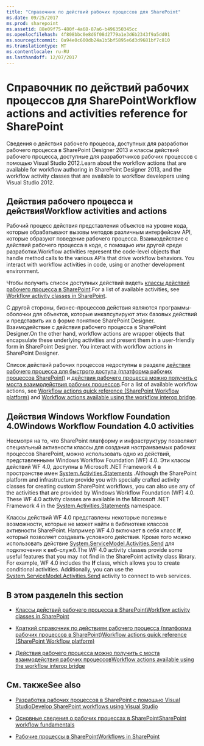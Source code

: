 ```yaml
---
title: "Справочник по действий рабочих процессов для SharePoint"
ms.date: 09/25/2017
ms.prod: sharepoint
ms.assetid: 88e09f75-480f-4a68-87a6-b496350345cc
ms.openlocfilehash: 4f808bbc0e8d6f08d2779a1e3d6b2343f9a5dd01
ms.sourcegitcommit: 0a94e0c600db24a1b5bf5895e6d3d9681bf7c810
ms.translationtype: MT
ms.contentlocale: ru-RU
ms.lasthandoff: 12/07/2017
---
```

# <a name="workflow-actions-and-activities-reference-for-sharepoint"></a><span data-ttu-id="59ee0-102">Справочник по действий рабочих процессов для SharePoint</span><span class="sxs-lookup"><span data-stu-id="59ee0-102">Workflow actions and activities reference for SharePoint</span></span>
<span data-ttu-id="59ee0-103">Сведения о действия рабочего процесса, доступных для разработки рабочего процесса в SharePoint Designer 2013 и классы действий рабочего процесса, доступные для разработчиков рабочих процессов с помощью Visual Studio 2012.</span><span class="sxs-lookup"><span data-stu-id="59ee0-103">Learn about the workflow actions that are available for workflow authoring in SharePoint Designer 2013, and the workflow activity classes that are available to workflow developers using Visual Studio 2012.</span></span>
## <a name="workflow-activities-and-actions"></a><span data-ttu-id="59ee0-104">Действия рабочего процесса и действия</span><span class="sxs-lookup"><span data-stu-id="59ee0-104">Workflow activities and actions</span></span>
<span data-ttu-id="59ee0-105"><a name="bkm_Activities"> </a></span><span class="sxs-lookup"><span data-stu-id="59ee0-105"></span></span>

<span data-ttu-id="59ee0-p101">Рабочий процесс действия представления объектов на уровне кода, которые обрабатывают вызовы методов различным интерфейсам API, которые образуют поведение рабочего процесса. Взаимодействие с действий рабочего процесса в коде, с помощью или другой среде разработки.</span><span class="sxs-lookup"><span data-stu-id="59ee0-p101">Workflow activities represent the code-level objects that handle method calls to the various APIs that drive workflow behaviors. You interact with workflow activities in code, using or another development environment.</span></span>
  
    
    
<span data-ttu-id="59ee0-108">Чтобы получить список доступных действий видеть [классы действий рабочего процесса в SharePoint](workflow-activity-classes-in-sharepoint.md).</span><span class="sxs-lookup"><span data-stu-id="59ee0-108">For a list of available activities, see  [Workflow activity classes in SharePoint](workflow-activity-classes-in-sharepoint.md).</span></span>
  
    
    
<span data-ttu-id="59ee0-p102">С другой стороны, бизнес-процессов действия являются программы-оболочки для объектов, которые инкапсулируют этих базовых действий и представить их в форме понятное SharePoint Designer. Взаимодействие с действия рабочего процесса в SharePoint Designer.</span><span class="sxs-lookup"><span data-stu-id="59ee0-p102">On the other hand, workflow actions are wrapper objects that encapsulate these underlying activities and present them in a user-friendly form in SharePoint Designer. You interact with workflow actions in SharePoint Designer.</span></span>
  
    
    
<span data-ttu-id="59ee0-111">Список действий рабочих процессов недоступны в разделе [действия рабочего процесса для быстрого доступа (платформа рабочих процессов SharePoint)](workflow-actions-quick-reference-sharepoint-workflow-platform.md) и [действия рабочего процесса можно получить с моста взаимодействия рабочих процессов](workflow-actions-available-using-the-workflow-interop-bridge.md).</span><span class="sxs-lookup"><span data-stu-id="59ee0-111">For a list of available workflow actions, see  [Workflow actions quick reference (SharePoint Workflow platform)](workflow-actions-quick-reference-sharepoint-workflow-platform.md) and [Workflow actions available using the workflow interop bridge](workflow-actions-available-using-the-workflow-interop-bridge.md).</span></span>
  
    
    

## <a name="windows-workflow-foundation-40-activities"></a><span data-ttu-id="59ee0-112">Действия Windows Workflow Foundation 4.0</span><span class="sxs-lookup"><span data-stu-id="59ee0-112">Windows Workflow Foundation 4.0 activities</span></span>
<span data-ttu-id="59ee0-113"><a name="bkm_WF4"> </a></span><span class="sxs-lookup"><span data-stu-id="59ee0-113"></span></span>

<span data-ttu-id="59ee0-p103">Несмотря на то, что SharePoint платформу и инфраструктуру позволяют специальный активности классы для создания настраиваемых рабочих процессов SharePoint, можно использовать одно из действий, представленными Windows Workflow Foundation (WF) 4.0. Эти классы действий WF 4.0, доступны в Microsoft .NET Framework 4 в пространстве имен  [System.Activities.Statements](http://msdn.microsoft.com/en-us/library/system.activities.statements.aspx) .</span><span class="sxs-lookup"><span data-stu-id="59ee0-p103">Although the SharePoint platform and infrastructure provide you with specially crafted activity classes for creating custom SharePoint workflows, you can also use any of the activities that are provided by Windows Workflow Foundation (WF) 4.0. These WF 4.0 activity classes are available in the Microsoft .NET Framework 4 in the  [System.Activities.Statements](http://msdn.microsoft.com/en-us/library/system.activities.statements.aspx) namespace.</span></span>
  
    
    
<span data-ttu-id="59ee0-p104">Классы действий WF 4.0 представлены некоторые полезные возможности, которые не может найти в библиотеке классов активности SharePoint. Например WF 4.0 включает в себя класс **If**, который позволяет создавать условного действия. Кроме того можно использовать действие [System.ServiceModel.Activities.Send](http://msdn.microsoft.com/en-us/library/system.servicemodel.activities.send.aspx) для подключения к веб-служб.</span><span class="sxs-lookup"><span data-stu-id="59ee0-p104">The WF 4.0 activity classes provide some useful features that you may not find in the SharePoint activity class library. For example, WF 4.0 includes the **If** class, which allows you to create conditional activities. Additionally, you can use the [System.ServiceModel.Activities.Send](http://msdn.microsoft.com/en-us/library/system.servicemodel.activities.send.aspx) activity to connect to web services.</span></span>
  
    
    

## <a name="in-this-section"></a><span data-ttu-id="59ee0-119">В этом разделе</span><span class="sxs-lookup"><span data-stu-id="59ee0-119">In this section</span></span>
<span data-ttu-id="59ee0-120"><a name="bkm_inthissection"> </a></span><span class="sxs-lookup"><span data-stu-id="59ee0-120"></span></span>


-  [<span data-ttu-id="59ee0-121">Классы действий рабочего процесса в SharePoint</span><span class="sxs-lookup"><span data-stu-id="59ee0-121">Workflow activity classes in SharePoint</span></span>](workflow-activity-classes-in-sharepoint.md)
    
  
-  [<span data-ttu-id="59ee0-122">Краткий справочник по действиям рабочего процесса (платформа рабочих процессов в SharePoint)</span><span class="sxs-lookup"><span data-stu-id="59ee0-122">Workflow actions quick reference (SharePoint Workflow platform)</span></span>](workflow-actions-quick-reference-sharepoint-workflow-platform.md)
    
  
-  [<span data-ttu-id="59ee0-123">Действия рабочего процесса можно получить с моста взаимодействия рабочих процессов</span><span class="sxs-lookup"><span data-stu-id="59ee0-123">Workflow actions available using the workflow interop bridge</span></span>](workflow-actions-available-using-the-workflow-interop-bridge.md)
    
  

## <a name="see-also"></a><span data-ttu-id="59ee0-124">См. также</span><span class="sxs-lookup"><span data-stu-id="59ee0-124">See also</span></span>
<span data-ttu-id="59ee0-125"><a name="bkm_addlres"> </a></span><span class="sxs-lookup"><span data-stu-id="59ee0-125"></span></span>


-  [<span data-ttu-id="59ee0-126">Разработка рабочих процессов в SharePoint с помощью Visual Studio</span><span class="sxs-lookup"><span data-stu-id="59ee0-126">Develop SharePoint workflows using Visual Studio</span></span>](develop-sharepoint-workflows-using-visual-studio.md)
    
  
-  [<span data-ttu-id="59ee0-127">Основные сведения о рабочих процессах в SharePoint</span><span class="sxs-lookup"><span data-stu-id="59ee0-127">SharePoint workflow fundamentals</span></span>](sharepoint-workflow-fundamentals.md)
    
  
-  [<span data-ttu-id="59ee0-128">Рабочие процессы в SharePoint</span><span class="sxs-lookup"><span data-stu-id="59ee0-128">Workflows in SharePoint</span></span>](workflows-in-sharepoint.md)
    
  

